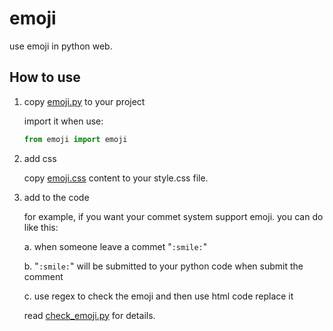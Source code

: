 # emoji
use emoji in python web.


## How to use

1. copy [emoji.py](emoji/emoji.py) to your project

    import it when use:

    ```python
    from emoji import emoji
    ```

2. add css

    copy [emoji.css](emoji/emoji.css) content to your style.css file.

3. add to the code

    for example, if you want your commet system support emoji. you can do like this:

    a. when someone leave a commet "`:smile:`"

    b. "`:smile:`" will be submitted to your python code when submit the comment

    c. use regex to check the emoji and then use html code replace it

    read [check_emoji.py](emoji/check_emoji.py) for details.
